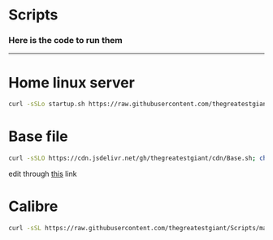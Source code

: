 # Scripts

### Here is the code to run them
---
# Home linux server 
```bash
curl -sSLo startup.sh https://raw.githubusercontent.com/thegreatestgiant/Scripts/main/startup.sh?token=GHSAT0AAAAAAB7BMODRE4IKQNOT6UJH3PUEZASTA4Q; chmod +x startup.sh; ./startup.sh
```

# Base file
```bash
curl -sSLO https://cdn.jsdelivr.net/gh/thegreatestgiant/cdn/Base.sh; chmod +x Base.sh; ./Base.sh -y
```
edit through [this](https://github.com/thegreatestgiant/cdn/edit/main/Base.sh) link

# Calibre
```sh
curl -sSL https://raw.githubusercontent.com/thegreatestgiant/Scripts/main/Calibre.sh?token=GHSAT0AAAAAAB7BMODRIB3M2QM4UZEUMVU2ZAXQQSA | bash
```
